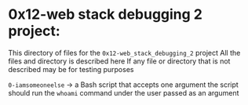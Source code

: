 # 0x12-web stack debugging 2 project:
This directory of files for the `0x12-web_stack_debugging_2` project
All the files and directory is described here
If any file or directory that is not described may be for testing purposes


`0-iamsomeoneelse` -> a Bash script that accepts one argument
the script should run the `whoami` command under the user passed as an argument
